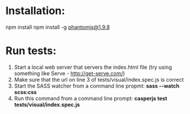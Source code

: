 # Installation: 

npm install
npm install -g phantomjs@1.9.8


# Run tests: 

1. Start a local web server that servers the index.html file (try using something like Serve - http://get-serve.com/) 
2. Make sure that the url on line 3 of tests/visual/index.spec.js is correct
3. Start the SASS watcher from a command line propmt: 	**sass --watch scss:css**
4. Run this command from a command line prompt:  **casperjs test tests/visual/index.spec.js**

